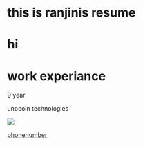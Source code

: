 # this is ranjinis resume
# hi

# work experiance
9 year

unocoin technologies

<img src='https://i.pinimg.com/originals/0a/48/d7/0a48d7dd1dbf31daadd63b1cc749c1dd.png'>

[ phonenumber ](https://google.com)
